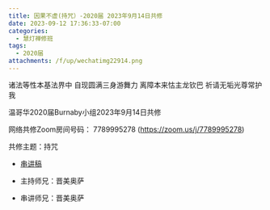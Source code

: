 ```yaml
---
title: 因果不虚(持咒）-2020届 2023年9月14日共修
date: 2023-09-12 17:36:33-07:00
categories:
  - 慧灯禅修班
tags:
  - 2020届
attachments: /f/up/wechatimg22914.png
---
```

诸法等性本基法界中 自现圆满三身游舞力
离障本来怙主龙钦巴 祈请无垢光尊常护我

温哥华2020届Burnaby小组2023年9月14日共修

网络共修Zoom房间号码： 7789995278 (<https://zoom.us/j/7789995278>)

共修主题：持咒
* [串讲稿](/f/up/wechatimg22914.png)

* 主持师兄：晋美奥萨
* 串讲师兄：晋美奥萨